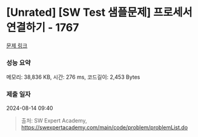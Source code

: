 # [Unrated] [SW Test 샘플문제] 프로세서 연결하기 - 1767 

[문제 링크](https://swexpertacademy.com/main/code/problem/problemDetail.do?contestProbId=AV4suNtaXFEDFAUf) 

### 성능 요약

메모리: 38,836 KB, 시간: 276 ms, 코드길이: 2,453 Bytes

### 제출 일자

2024-08-14 09:40



> 출처: SW Expert Academy, https://swexpertacademy.com/main/code/problem/problemList.do